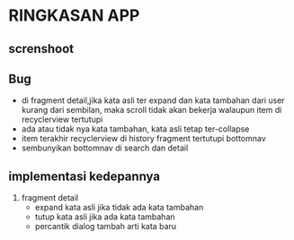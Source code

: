 # RINGKASAN APP

## screnshoot

<!--|<a href="url"><img src=screenshoot/home.gif  align="center" height="400" width="248" ></a> |<a href="url"><img src=/screenshoot/search.gif  align="center" height="400" width="248" ></a>|<a href="url"><img src=/screenshoot/detail.gif  align="center" height="400" width="248" ></a>|
|:-----------:|:--------:|:--------:|
| *dashboard* | *search* | *detail* |
</br>

|<a href="url"><img src=/screenshoot/add_meaning.gif  align="center" height="400" width="248" ></a>|<a href="url"><img src=/screenshoot/add_favorite.gif  align="center" height="400" width="248" ></a>|<a href="url"><img src=/screenshoot/delete_favorite.gif  align="center" height="400" width="248" ></a>|
|:-------------:|:-------------:|:-----------------:|
| *add_meaning* | *add_favorite*| *delete_favorite* |-->


## Bug
- di fragment detail,jika kata asli ter expand dan kata tambahan dari user kurang dari sembilan, maka scroll tidak akan bekerja walaupun item di recyclerview tertutupi
- ada atau tidak nya kata tambahan, kata asli tetap ter-collapse
- item terakhir recyclerview di history fragment tertutupi bottomnav
- sembunyikan bottomnav di search dan detail

## implementasi kedepannya
1. fragment detail  
    - expand kata asli jika tidak ada kata tambahan
    - tutup kata asli jika ada kata tambahan
    -  percantik dialog tambah arti kata baru